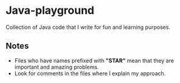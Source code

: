 # Java-playground
Collection of Java code that I write for fun and learning purposes.

## Notes
- Files who have names prefixed with **"STAR"** mean that they are important and amazing problems.
- Look for comments in the files where I explain my approach.